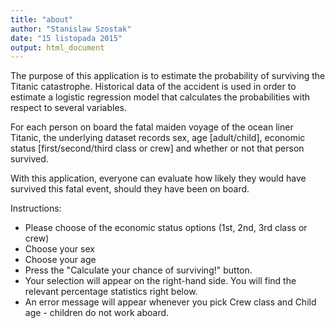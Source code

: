 ```yaml
---
title: "about"
author: "Stanislaw Szostak"
date: "15 listopada 2015"
output: html_document
---
```

The purpose of this application is to estimate the probability of surviving
the Titanic catastrophe. Historical data of the accident is used in order
to estimate a logistic regression model that calculates the probabilities with respect to several variables. 

For each person on board the fatal maiden voyage of the ocean liner
Titanic, the underlying dataset records sex, age [adult/child], economic status
[first/second/third class or crew] and whether or not that person
survived.

With this application, everyone can evaluate how likely they would have
survived this fatal event, should they have been on board.

Instructions:
* Please choose of the economic status options (1st, 2nd, 3rd class or crew)
* Choose your sex
* Choose your age
* Press the "Calculate your chance of surviving!" button.
* Your selection will appear on the right-hand side. You will find the relevant percentage
statistics right below.
* An error message will appear whenever you pick Crew class and Child age - children do not work aboard.

